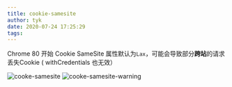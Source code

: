 ```yaml
---
title: cookie-samesite
author: tyk
date: 2020-07-24 17:25:29
tags:
---
```


Chrome 80 开始 Cookie SameSite 属性默认为`Lax`，可能会导致部分**跨站**的请求丢失Cookie ( withCredentials 也无效）

![cooke-samesite](/images/cookie-samesite.png)
![cooke-samesite-warning](/images/cookie-samesite-warning.png)